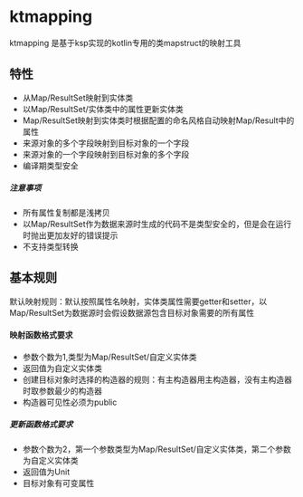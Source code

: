 # ktmapping

ktmapping 是基于ksp实现的kotlin专用的类mapstruct的映射工具

## 特性

- 从Map/ResultSet映射到实体类
- 以Map/ResultSet/实体类中的属性更新实体类
- Map/ResultSet映射到实体类时根据配置的命名风格自动映射Map/Result中的属性
- 来源对象的多个字段映射到目标对象的一个字段
- 来源对象的一个字段映射到目标对象的多个字段
- 编译期类型安全

##### 注意事项

- 所有属性复制都是浅拷贝
- 以Map/ResultSet作为数据来源时生成的代码不是类型安全的，但是会在运行时抛出更加友好的错误提示
- 不支持类型转换

## 基本规则

默认映射规则：默认按照属性名映射，实体类属性需要getter和setter，以Map/ResultSet为数据源时会假设数据源包含目标对象需要的所有属性

#### 映射函数格式要求

- 参数个数为1,类型为Map/ResultSet/自定义实体类
- 返回值为自定义实体类
- 创建目标对象时选择的构造器的规则：有主构造器用主构造器，没有主构造器时取参数最少的构造器
- 构造器可见性必须为public

##### 更新函数格式要求

- 参数个数为2，第一个参数类型为Map/ResultSet/自定义实体类，第二个参数为自定义实体类
- 返回值为Unit
- 目标对象有可变属性

